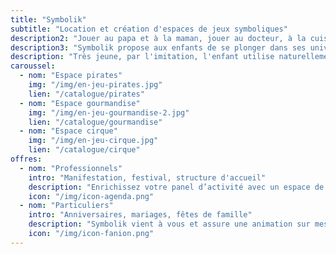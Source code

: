 ```yaml
---
title: "Symbolik"
subtitle: "Location et création d'espaces de jeux symboliques"
description2: "Jouer au papa et à la maman, jouer au docteur, à la cuisine ou aux cowboys : les jeux d’imitation entrent très tôt dans la vie d’un enfant et l’accompagnent dans son développement."
description3: "Symbolik propose aux enfants de se plonger dans ses univers singuliers et poétique ! Réalistes ou fantasques, les univers s'adaptent à l'âge pour laisser la liberté à l'imaginaire de se développer."
description: "Très jeune, par l'imitation, l'enfant utilise naturellement le jeu symbolique pour développer sa motricité, apprendre les gestes du quotidien et les expérimenter. Le symbolique lui sert à comprendre le monde dans lequel il vit."
caroussel:
  - nom: "Espace pirates"
    img: "/img/en-jeu-pirates.jpg"
    lien: "/catalogue/pirates"
  - nom: "Espace gourmandise"
    img: "/img/en-jeu-gourmandise-2.jpg"   
    lien: "/catalogue/gourmandise"
  - nom: "Espace cirque"
    img: "/img/en-jeu-cirque.jpg"
    lien: "/catalogue/cirque"
offres:
  - nom: "Professionnels"
    intro: "Manifestation, festival, structure d'accueil"
    description: "Enrichissez votre panel d’activité avec un espace de jeu original pour l’enfant."
    icon: "/img/icon-agenda.png"
  - nom: "Particuliers"
    intro: "Anniversaires, mariages, fêtes de famille"
    description: "Symbolik vient à vous et assure une animation sur mesure pour votre événement !"
    icon: "/img/icon-fanion.png"
---
```

